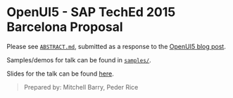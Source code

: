 # OpenUI5 - SAP TechEd 2015 Barcelona Proposal

Please see [`ABSTRACT.md`](ABSTRACT.md), submitted as a response to the [OpenUI5 blog post](http://openui5.tumblr.com/post/126919324582/openui5-workshop-in-barcelona-looking-for).

Samples/demos for talk can be found in [`samples/`](samples/).

Slides for the talk can be found [here](http://mitch-b.github.io/openui5-teched-talk/#/).

> Prepared by: Mitchell Barry, Peder Rice
